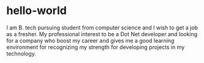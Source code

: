 # hello-world

I am B. tech pursuing student from computer science and I wish to get a job as a fresher. My professional interest to be a Dot Net developer and looking for a company who boost my career and gives me a good learning environment for recognizing my strength for developing projects in my technology.
